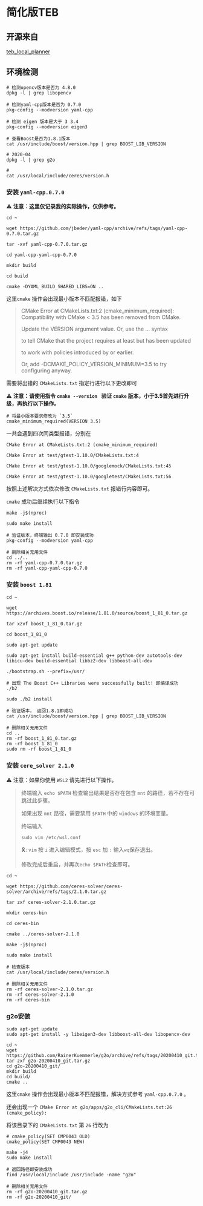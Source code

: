 # 简化版TEB

## 开源来自

[teb_local_planner](https://github.com/gogongxt/teb_local_planner)

## 环境检测

```shell
# 检测opencv版本是否为 4.8.0
dpkg -l | grep libopencv

# 检测yaml-cpp版本是否为 0.7.0
pkg-config --modversion yaml-cpp

# 检测 eigen 版本是大于 3 3.4
pkg-config --modversion eigen3

# 查看Boost是否为1.8.1版本
cat /usr/include/boost/version.hpp | grep BOOST_LIB_VERSION

# 2020-04
dpkg -l | grep g2o

#
cat /usr/local/include/ceres/version.h
```

### 安装 `yaml-cpp.0.7.0`

⚠️ **注意：这里仅记录我的实际操作，仅供参考。**

```shell
cd ~

wget https://github.com/jbeder/yaml-cpp/archive/refs/tags/yaml-cpp-0.7.0.tar.gz

tar -xvf yaml-cpp-0.7.0.tar.gz

cd yaml-cpp-yaml-cpp-0.7.0

mkdir build

cd build

cmake -DYAML_BUILD_SHARED_LIBS=ON ..

```

这里`cmake` 操作会出现最小版本不匹配报错，如下


>CMake Error at CMakeLists.txt:2 (cmake_minimum_required):
> Compatibility with CMake < 3.5 has been removed from CMake.
>
>  Update the VERSION argument <min> value.  Or, use the <min>...<max> syntax
>
>  to tell CMake that the project requires at least <min> but has been updated
>
>  to work with policies introduced by <max> or earlier.
>
>  Or, add -DCMAKE_POLICY_VERSION_MINIMUM=3.5 to try configuring anyway.

需要将出错的 `CMakeLists.txt` 指定行进行以下更改即可

⚠️ **注意：请使用指令 `cmake --version ` 验证 `cmake` 版本，小于3.5首先进行升级，再执行以下操作。**

```shell
# 将最小版本要求修改为 `3.5`
cmake_minimum_required(VERSION 3.5)
```
一共会遇到四次同类型报错，分别在

```shell
CMake Error at CMakeLists.txt:2 (cmake_minimum_required)

CMake Error at test/gtest-1.10.0/CMakeLists.txt:4

CMake Error at test/gtest-1.10.0/googlemock/CMakeLists.txt:45

CMake Error at test/gtest-1.10.0/googletest/CMakeLists.txt:56
```

按照上述解决方式依次修改 `CMakeLists.txt` 报错行内容即可。

`cmake` 成功后继续执行以下指令

```shell
make -j$(nproc)

sudo make install

# 验证版本，终端输出 0.7.0 即安装成功
pkg-config --modversion yaml-cpp

# 删除相关无用文件
cd ../..
rm -rf yaml-cpp-0.7.0.tar.gz
rm -rf yaml-cpp-yaml-cpp-0.7.0
```

### 安装 `boost 1.81`

```shell
cd ~

wget https://archives.boost.io/release/1.81.0/source/boost_1_81_0.tar.gz

tar xzvf boost_1_81_0.tar.gz

cd boost_1_81_0

sudo apt-get update

sudo apt-get install build-essential g++ python-dev autotools-dev libicu-dev build-essential libbz2-dev libboost-all-dev

./bootstrap.sh --prefix=/usr/

# 出现 The Boost C++ Libraries were successfully built! 即编译成功
./b2

sudo ./b2 install

# 验证版本， 返回1.8.1即成功
cat /usr/include/boost/version.hpp | grep BOOST_LIB_VERSION

# 删除相关无用文件
cd ..
rm -rf boost_1_81_0.tar.gz
rm -rf boost_1_81_0
sudo rm -rf boost_1_81_0
```

### 安装 `cere_solver 2.1.0`

⚠️ 注意：如果你使用 `WSL2` 请先进行以下操作。

> 终端输入 `echo $PATH` 检查输出结果是否存在包含 `mnt` 的路径，若不存在可跳过此步骤。
>
> 如果出现 `mnt` 路径，需要禁用 `$PATH` 中的 `windows` 的环境变量。
>
> 终端输入
>
> ```shell
>sudo vim /etc/wsl.conf
> ```
> 🎗️: `vim` 按 `i` 进入编辑模式，按 `esc` 加 `:` 输入`wq`保存退出。
>
> 修改完成后重启，并再次`echo $PATH`检查即可。

```shell
cd ~

wget https://github.com/ceres-solver/ceres-solver/archive/refs/tags/2.1.0.tar.gz

tar zxf ceres-solver-2.1.0.tar.gz

mkdir ceres-bin

cd ceres-bin

cmake ../ceres-solver-2.1.0

make -j$(nproc)

sudo make install

# 检查版本
cat /usr/local/include/ceres/version.h

# 删除相关无用文件
rm -rf ceres-solver-2.1.0.tar.gz
rm -rf ceres-solver-2.1.0
rm -rf ceres-bin

```

### g2o安装

```shell
sudo apt-get update
sudo apt-get install -y libeigen3-dev libboost-all-dev libopencv-dev

cd ~
wget https://github.com/RainerKuemmerle/g2o/archive/refs/tags/20200410_git.tar.gz
tar zxf g2o-20200410_git.tar.gz
cd g2o-20200410_git/
mkdir build
cd build/
cmake ..
```

这里`cmake` 操作会出现最小版本不匹配报错，解决方式参考 `yaml-cpp.0.7.0` 。

还会出现一个 `CMake Error at g2o/apps/g2o_cli/CMakeLists.txt:26 (cmake_policy):`

将该目录下的 `CMakeLists.txt` 第 `26` 行改为

```shell
# cmake_policy(SET CMP0043 OLD)
cmake_policy(SET CMP0043 NEW)
```

```shell
make -j4
sudo make install

# 返回路径即安装成功
find /usr/local/include /usr/include -name "g2o"

# 删除相关无用文件
rm -rf g2o-20200410_git.tar.gz
rm -rf g2o-20200410_git/

```




